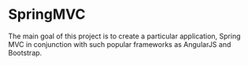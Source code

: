 # SpringMVC
The main goal of this project is to create a particular application, Spring MVC in conjunction with such popular frameworks as AngularJS and Bootstrap.

